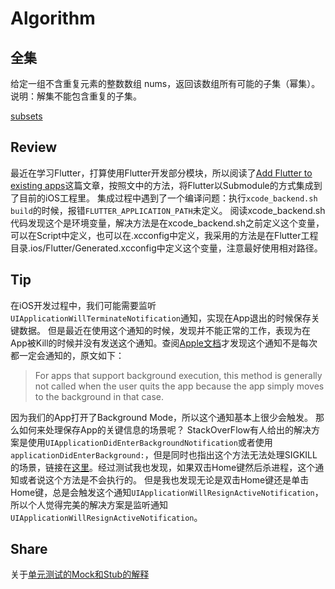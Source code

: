 # Algorithm

## 全集

给定一组不含重复元素的整数数组 nums，返回该数组所有可能的子集（幂集）。 说明：解集不能包含重复的子集。

[subsets](https://github.com/lordlamb/leetcode/tree/master/subsets)

## Review

最近在学习Flutter，打算使用Flutter开发部分模块，所以阅读了[Add Flutter to existing apps](https://github.com/flutter/flutter/wiki/Add-Flutter-to-existing-apps)这篇文章，按照文中的方法，将Flutter以Submodule的方式集成到了目前的iOS工程里。
集成过程中遇到了一个编译问题：执行`xcode_backend.sh build`的时候，报错`FLUTTER_APPLICATION_PATH`未定义。
阅读xcode_backend.sh代码发现这个是环境变量，解决方法是在xcode_backend.sh之前定义这个变量，可以在Script中定义，也可以在.xcconfig中定义，我采用的方法是在Flutter工程目录.ios/Flutter/Generated.xcconfig中定义这个变量，注意最好使用相对路径。

## Tip
在iOS开发过程中，我们可能需要监听`UIApplicationWillTerminateNotification`通知，实现在App退出的时候保存关键数据。
但是最近在使用这个通知的时候，发现并不能正常的工作，表现为在App被Kill的时候并没有发送这个通知。查阅[Apple文档](https://developer.apple.com/documentation/uikit/uiapplicationdelegate/1623111-applicationwillterminate?language=objc)才发现这个通知不是每次都一定会通知的，原文如下：
>For apps that support background execution, this method is generally not called when the user quits the app because the app simply moves to the background in that case.

因为我们的App打开了Background Mode，所以这个通知基本上很少会触发。
那么如何来处理保存App的关键信息的场景呢？
StackOverFlow有人给出的解决方案是使用`UIApplicationDidEnterBackgroundNotification`或者使用`applicationDidEnterBackground:`，但是同时也指出这个方法无法处理SIGKILL的场景，链接在[这里](https://stackoverflow.com/questions/7818045/applicationwillterminate-when-is-it-called-and-when-not)。经过测试我也发现，如果双击Home键然后杀进程，这个通知或者说这个方法是不会执行的。
但是我也发现无论是双击Home键还是单击Home键，总是会触发这个通知`UIApplicationWillResignActiveNotification`，所以个人觉得完美的解决方案是监听通知`UIApplicationWillResignActiveNotification`。

## Share

关于[单元测试的Mock和Stub的解释](https://www.jianshu.com/p/93a21018a6ba)
